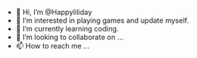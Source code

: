 - 👋 Hi, I’m @Happyliliday
- 👀 I’m interested in playing games and update myself.
- 🌱 I’m currently learning coding.
- 💞️ I’m looking to collaborate on ...
- 📫 How to reach me ...

<!---
Happyliliday/Happyliliday is a ✨ special ✨ repository because its `README.md` (this file) appears on your GitHub profile.
You can click the Preview link to take a look at your changes.
--->
